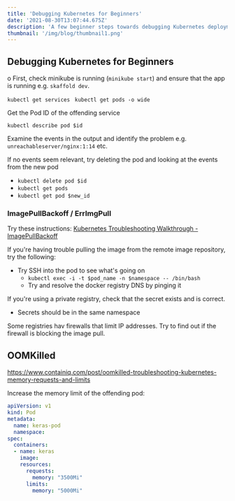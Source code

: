 ```yaml
---
title: 'Debugging Kubernetes for Beginners'
date: '2021-08-30T13:07:44.675Z'
description: 'A few beginner steps towards debugging Kubernetes deployments.'
thumbnail: '/img/blog/thumbnail1.png'
---
```



## Debugging Kubernetes for Beginners
o
First, check minikube is running (`minikube start`) and ensure that the app is running e.g. `skaffold dev`.

`kubectl get services `
`kubectl get pods -o wide`

Get the Pod ID of the offending service

`kubectl describe pod $id`

Examine the events in the output and identify the problem e.g. `unreachableserver/nginx:1:14` etc. 

If no events seem relevant, try deleting the pod and looking at the events from the new pod
- `kubectl delete pod $id`
- `kubectl get pods`
- `kubectl get pod $new_id`



### ImagePullBackoff / ErrImgPull
Try these instructions: [Kubernetes Troubleshooting Walkthrough - ImagePullBackoff](https://managedkube.com/kubernetes/k8sbot/troubleshooting/imagepullbackoff/2019/02/23/imagepullbackoff.html)

If you're having trouble pulling the image from the remote image repository, try the following:

- Try SSH into the pod to see what's going on 
	- `kubectl exec -i -t $pod_name -n $namespace -- /bin/bash`
	- Try and resolve the docker registry DNS by pinging it 

If you're using a private registry, check that the secret exists and is correct. 
- Secrets should be in the same namespace

Some registries hav firewalls that limit IP addresses. Try to find out if the firewall is blocking the image pull. 


## OOMKilled
https://www.containiq.com/post/oomkilled-troubleshooting-kubernetes-memory-requests-and-limits

Increase the memory limit of the offending pod: 

```yaml
apiVersion: v1
kind: Pod
metadata:
  name: keras-pod
  namespace: 
spec:
  containers:
  - name: keras
    image: 
    resources:
      requests:
        memory: "3500Mi"
      limits:
        memory: "5000Mi"
```
